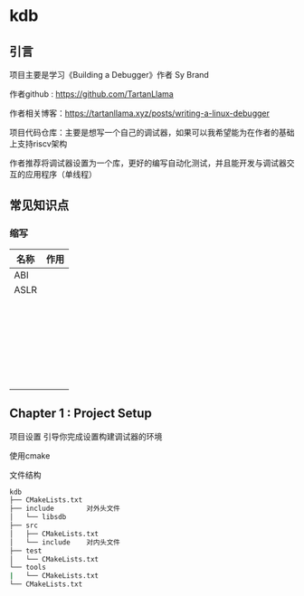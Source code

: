 # kdb

## 引言

项目主要是学习《Building a Debugger》作者 Sy Brand

作者github : https://github.com/TartanLlama

作者相关博客：https://tartanllama.xyz/posts/writing-a-linux-debugger

项目代码仓库：主要是想写一个自己的调试器，如果可以我希望能为在作者的基础上支持riscv架构

作者推荐将调试器设置为一个库，更好的编写自动化测试，并且能开发与调试器交互的应用程序（单线程）

## 常见知识点

### 缩写

| 名称 | 作用 |
| ---- | ---- |
| ABI  |      |
| ASLR |      |
|      |      |
|      |      |
|      |      |
|      |      |
|      |      |
|      |      |
|      |      |
|      |      |
|      |      |
|      |      |
|      |      |
|      |      |
|      |      |
|      |      |
|      |      |
|      |      |
|      |      |
|      |      |
|      |      |
|      |      |
|      |      |
|      |      |
|      |      |
|      |      |
|      |      |
|      |      |
|      |      |

## Chapter 1 : Project Setup

项目设置 引导你完成设置构建调试器的环境

使用cmake

文件结构

```bash
kdb
├── CMakeLists.txt
├── include        对外头文件
│   └── libsdb
├── src
│   ├── CMakeLists.txt
│   └── include    对内头文件
├── test
│   └── CMakeLists.txt
└── tools
|   └── CMakeLists.txt
└── CMakeLists.txt
```
